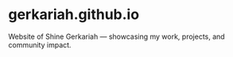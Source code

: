 # gerkariah.github.io
Website of Shine Gerkariah — showcasing my work, projects, and community impact.
